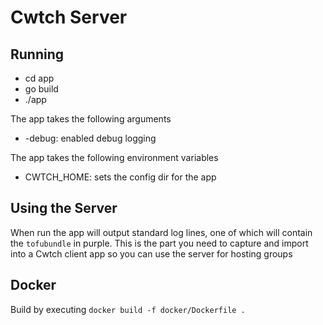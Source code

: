 # Cwtch Server

## Running

- cd app
- go build
- ./app

The app takes the following arguments
- -debug: enabled debug logging

The app takes the following environment variables
- CWTCH_HOME: sets the config dir for the app

## Using the Server

When run the app will output standard log lines, one of which will contain the `tofubundle` in purple. This is the part you need to capture and import into a Cwtch client app so you can use the server for hosting groups

## Docker

Build by executing `docker build -f docker/Dockerfile .`
